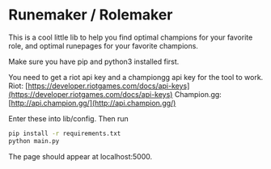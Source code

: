 # Runemaker / Rolemaker

This is a cool little lib to help you find optimal champions for your favorite role,
and optimal runepages for your favorite champions.

Make sure you have pip and python3 installed first.

You need to get a riot api key and a championgg api key for the tool to work.
Riot: [https://developer.riotgames.com/docs/api-keys](https://developer.riotgames.com/docs/api-keys)
Champion.gg: [http://api.champion.gg/](http://api.champion.gg/)

Enter these into lib/config. Then run
```bash
pip install -r requirements.txt
python main.py
```

The page should appear at localhost:5000.
